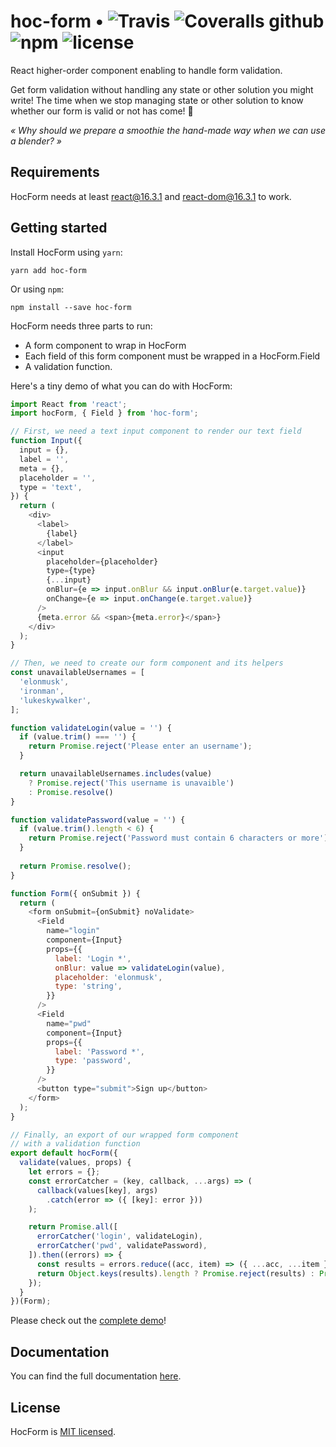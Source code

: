 # hoc-form • ![Travis](https://img.shields.io/travis/pacdiv/hoc-form.svg) ![Coveralls github](https://img.shields.io/coveralls/github/pacdiv/hoc-form.svg) ![npm](https://img.shields.io/npm/v/hoc-form.svg) ![license](https://img.shields.io/github/license/pacdiv/hoc-form.svg)

React higher-order component enabling to handle form validation. 

Get form validation without handling any state or other solution you might write! The time when we stop managing state or other solution to know whether our form is valid or not has come! 🚀

*« Why should we prepare a smoothie the hand-made way when we can use a blender? »*

## Requirements
HocForm needs at least react@16.3.1 and react-dom@16.3.1 to work.

## Getting started
Install HocForm using `yarn`:
```
yarn add hoc-form
```
Or using `npm`:
```
npm install --save hoc-form
```

HocForm needs three parts to run:
 - A form component to wrap in HocForm
 - Each field of this form component must be wrapped in a HocForm.Field
 - A validation function.

Here's a tiny demo of what you can do with HocForm:
```javascript
import React from 'react';
import hocForm, { Field } from 'hoc-form';

// First, we need a text input component to render our text field
function Input({
  input = {},
  label = '',
  meta = {},
  placeholder = '',
  type = 'text',
}) {
  return (
    <div>
      <label>
        {label}
      </label>
      <input
        placeholder={placeholder}
        type={type}
        {...input}
        onBlur={e => input.onBlur && input.onBlur(e.target.value)}
        onChange={e => input.onChange(e.target.value)}
      />
      {meta.error && <span>{meta.error}</span>}
    </div>
  );
}

// Then, we need to create our form component and its helpers
const unavailableUsernames = [
  'elonmusk',
  'ironman',
  'lukeskywalker',
];

function validateLogin(value = '') {
  if (value.trim() === '') {
    return Promise.reject('Please enter an username');
  }

  return unavailableUsernames.includes(value)
    ? Promise.reject('This username is unavaible')
    : Promise.resolve()
}

function validatePassword(value = '') {
  if (value.trim().length < 6) {
    return Promise.reject('Password must contain 6 characters or more');
  }
  
  return Promise.resolve();
}

function Form({ onSubmit }) {
  return (
    <form onSubmit={onSubmit} noValidate>
      <Field
        name="login"
        component={Input}
        props={{
          label: 'Login *',
          onBlur: value => validateLogin(value),
          placeholder: 'elonmusk',
          type: 'string',
        }}
      />
      <Field
        name="pwd"
        component={Input}
        props={{
          label: 'Password *',
          type: 'password',
        }}
      />
      <button type="submit">Sign up</button>
    </form>
  );
}

// Finally, an export of our wrapped form component
// with a validation function
export default hocForm({
  validate(values, props) {
    let errors = {};
    const errorCatcher = (key, callback, ...args) => (
      callback(values[key], args)
        .catch(error => ({ [key]: error }))
    );

    return Promise.all([
      errorCatcher('login', validateLogin),
      errorCatcher('pwd', validatePassword),
    ]).then((errors) => {
      const results = errors.reduce((acc, item) => ({ ...acc, ...item }), {});
      return Object.keys(results).length ? Promise.reject(results) : Promise.resolve();
    });
  }
})(Form);
```
Please check out the [complete demo](https://github.com/pacdiv/hoc-form/tree/master/demo)!

## Documentation
You can find the full documentation [here](https://pacdiv.gitbook.io/hoc-form/).

## License
HocForm is [MIT licensed](https://github.com/pacdiv/hoc-form/blob/master/LICENSE).

